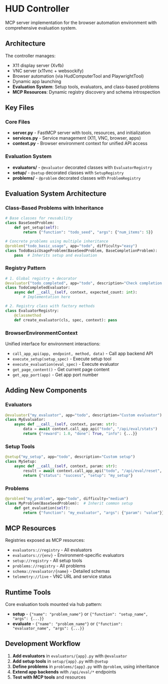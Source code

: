 # HUD Controller

MCP server implementation for the browser automation environment with comprehensive evaluation system.

## Architecture

The controller manages:
- X11 display server (Xvfb)
- VNC server (x11vnc + websockify) 
- Browser automation (via HudComputerTool and PlaywrightTool)
- Dynamic app launching
- **Evaluation System**: Setup tools, evaluators, and class-based problems
- **MCP Resources**: Dynamic registry discovery and schema introspection

## Key Files

### Core Files
- **server.py** - FastMCP server with tools, resources, and initialization
- **services.py** - Service management (X11, VNC, browser, apps)
- **context.py** - Browser environment context for unified API access

### Evaluation System
- **evaluators/** - `@evaluator` decorated classes with `EvaluatorRegistry`
- **setup/** - `@setup` decorated classes with `SetupRegistry`
- **problems/** - `@problem` decorated classes with `ProblemRegistry`

## Evaluation System Architecture

### Class-Based Problems with Inheritance

```python
# Base classes for reusability
class BaseSeedProblem:
    def get_setup(self): 
        return {"function": "todo_seed", "args": {"num_items": 5}}

# Concrete problems using multiple inheritance
@problem("todo_basic_usage", app="todo", difficulty="easy")
class TodoBasicUsageProblem(BaseSeedProblem, BaseCompletionProblem):
    pass  # Inherits setup and evaluation
```

### Registry Pattern

```python
# 1. Global registry + decorator
@evaluator("todo_completed", app="todo", description="Check completion count")
class TodoCompletedEvaluator:
    async def __call__(self, context, expected_count: int):
        # Implementation here

# 2. Registry class with factory methods
class EvaluatorRegistry:
    @classmethod
    def create_evaluator(cls, spec, context): pass
```

### BrowserEnvironmentContext

Unified interface for environment interactions:
- `call_app_api(app, endpoint, method, data)` - Call app backend API
- `execute_setup(setup_spec)` - Execute setup tool
- `execute_evaluation(eval_spec)` - Execute evaluator
- `get_page_content()` - Get current page content
- `get_app_port(app)` - Get app port number

## Adding New Components

### Evaluators
```python
@evaluator("my_evaluator", app="todo", description="Custom evaluator")
class MyEvaluator:
    async def __call__(self, context, param: str):
        data = await context.call_app_api("todo", "/api/eval/stats")
        return {"reward": 1.0, "done": True, "info": {...}}
```

### Setup Tools
```python
@setup("my_setup", app="todo", description="Custom setup")
class MySetup:
    async def __call__(self, context, param: str):
        result = await context.call_app_api("todo", "/api/eval/reset", method="DELETE")
        return {"status": "success", "setup": "my_setup"}
```

### Problems
```python
@problem("my_problem", app="todo", difficulty="medium")
class MyProblem(BaseSeedProblem):  # Inherit common setup
    def get_evaluation(self):
        return {"function": "my_evaluator", "args": {"param": "value"}}
```

## MCP Resources

Registries exposed as MCP resources:
- `evaluators://registry` - All evaluators
- `evaluators://{env}` - Environment-specific evaluators
- `setup://registry` - All setup tools
- `problems://registry` - All problems
- `schema://evaluator/{name}` - Detailed schemas
- `telemetry://live` - VNC URL and service status

## Runtime Tools

Core evaluation tools mounted via hub pattern:
- **setup** - `{"name": "problem_name"}` or `{"function": "setup_name", "args": {...}}`
- **evaluate** - `{"name": "problem_name"}` or `{"function": "evaluator_name", "args": {...}}`

## Development Workflow

1. **Add evaluators** in `evaluators/{app}.py` with `@evaluator`
2. **Add setup tools** in `setup/{app}.py` with `@setup`
3. **Define problems** in `problems/{app}.py` with `@problem`, using inheritance
4. **Extend app backends** with `/api/eval/*` endpoints
5. **Test with MCP tools** and resources 